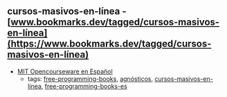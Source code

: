 cursos-masivos-en-línea - [www.bookmarks.dev/tagged/cursos-masivos-en-línea](https://www.bookmarks.dev/tagged/cursos-masivos-en-línea) 
---
* [MIT Opencourseware en Español](http://mit.ocw.universia.net)
    * tags: [free-programming-books](../tags/free-programming-books.md), [agnósticos](../tags/agnósticos.md), [cursos-masivos-en-línea](../tags/cursos-masivos-en-línea.md), [free-programming-books-es](../tags/free-programming-books-es.md)
